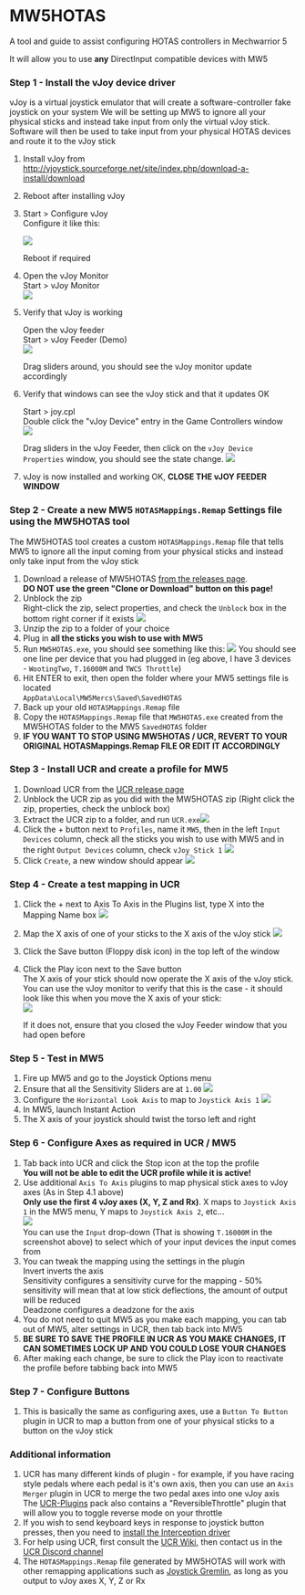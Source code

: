 # MW5HOTAS
 A tool and guide to assist configuring HOTAS controllers in Mechwarrior 5

It will allow you to use **any** DirectInput compatible devices with MW5

### Step 1 - Install the vJoy device driver

vJoy is a virtual joystick emulator that will create a software-controller fake joystick on your system
We will be setting up MW5 to ignore all your physical sticks and instead take input from only the virtual vJoy stick. Software will then be used to take input from your physical HOTAS devices and route it to the vJoy stick

1. Install vJoy from http://vjoystick.sourceforge.net/site/index.php/download-a-install/download

2. Reboot after installing vJoy

3. Start > Configure vJoy  
   Configure it like this:  

   ![](https://i.imgur.com/0DqL0q1.png)

   Reboot if required  

4. Open the vJoy Monitor  
   Start > vJoy Monitor  
   ![](https://i.imgur.com/TAmtjsW.png)

5. Verify that vJoy is working  

   Open the vJoy feeder  
   Start > vJoy Feeder (Demo)  
   ![](https://i.imgur.com/kK7HUJW.png)

   Drag sliders around, you should see the vJoy monitor update accordingly

6. Verify that windows can see the vJoy stick and that it updates OK  

   Start > joy.cpl  
   Double click the "vJoy Device" entry in the Game Controllers window  
   ![](https://i.imgur.com/wgywg3Q.png)

   Drag sliders in the vJoy Feeder, then click on the `vJoy Device Properties` window, you should see the state change.
   ![](https://i.imgur.com/VwYshmY.gif)

7. vJoy is now installed and working OK, **CLOSE THE vJOY FEEDER WINDOW**



### Step 2 - Create a new MW5 `HOTASMappings.Remap` Settings file using the MW5HOTAS tool

The MW5HOTAS tool creates a custom `HOTASMappings.Remap` file that tells MW5 to ignore all the input coming from your physical sticks and instead only take input from the vJoy stick

1. Download a release of MW5HOTAS [from the releases page](https://github.com/evilC/MW5HOTAS/releases).  
   **DO NOT use the green "Clone or Download" button on this page!**
2. Unblock the zip  
   Right-click the zip, select properties, and check the `Unblock` box in the bottom right corner if it exists
   ![](https://i.imgur.com/ACVCr7N.png)
3. Unzip the zip to a folder of your choice
4. Plug in **all the sticks you wish to use with MW5**
5. Run `MW5HOTAS.exe`, you should see something like this:
   ![](https://i.imgur.com/p2nL0hO.png)
   You should see one line per device that you had plugged in (eg above, I have 3 devices - `WootingTwo`, `T.16000M` and `TWCS Throttle`)
6. Hit ENTER to exit, then open the folder where your MW5 settings file is located  
   `AppData\Local\MW5Mercs\Saved\SavedHOTAS`
7. Back up your old `HOTASMappings.Remap` file
8. Copy the `HOTASMappings.Remap` file that `MW5HOTAS.exe` created from the MW5HOTAS folder to the MW5 `SavedHOTAS` folder
9. **IF YOU WANT TO STOP USING MW5HOTAS / UCR, REVERT TO YOUR ORIGINAL HOTASMappings.Remap FILE OR EDIT IT ACCORDINGLY**



### Step 3 - Install UCR and create a profile for MW5

1. Download UCR from the [UCR release page](https://github.com/Snoothy/UCR/releases)
2. Unblock the UCR zip as you did with the MW5HOTAS zip (Right click the zip, properties, check the unblock box)
3. Extract the UCR zip to a folder, and run `UCR.exe`![](https://i.imgur.com/2AtcFGC.png)
4. Click the + button next to `Profiles`, name it `MW5`, then in the left `Input Devices` column, check all the sticks you wish to use with MW5 and in the right `Output Devices` column, check `vJoy Stick 1`
   ![](https://i.imgur.com/RhVaep0.gif)
5. Click `Create`, a new window should appear
   ![](https://i.imgur.com/VtXf242.png)



### Step 4 - Create a test mapping in UCR

1. Click the + next to Axis To Axis in the Plugins list, type X into the Mapping Name box
   ![](https://i.imgur.com/6cvYcJj.png)

2. Map the X axis of one of your sticks to the X axis of the vJoy stick
   ![](https://i.imgur.com/oz9aczu.gif)

3. Click the Save button (Floppy disk icon) in the top left of the window

4. Click the Play icon next to the Save button  
   The X axis of your stick should now operate the X axis of the vJoy stick.  
   You can use the vJoy monitor to verify that this is the case - it should look like this when you move the X axis of your stick:  
   ![](https://i.imgur.com/m2vZPyZ.gif)

   If it does not, ensure that you closed the vJoy Feeder window that you had open before



### Step 5 - Test in MW5

1. Fire up MW5 and go to the Joystick Options menu
2. Ensure that all the Sensitivity Sliders are at `1.00`
   ![](https://i.imgur.com/yn6mCo4.png)
3. Configure the `Horizontal Look Axis` to map to `Joystick Axis 1`
   ![](https://i.imgur.com/7GCnZN7.png)
4. In MW5, launch Instant Action
5. The X axis of your joystick should twist the torso left and right



### Step 6 - Configure Axes as required in UCR / MW5

1. Tab back into UCR and click the Stop icon at the top the profile  
   **You will not be able to edit the UCR profile while it is active!**
2. Use additional `Axis To Axis` plugins to map physical stick axes to vJoy axes (As in Step 4.1 above)  
   **Only use the first 4 vJoy axes (X, Y, Z and Rx)**. X maps to `Joystick Axis 1` in the MW5 menu, Y maps to `Joystick Axis 2`, etc...  
   ![](https://i.imgur.com/IwKmPBf.png)  
   You can use the `Input` drop-down (That is showing `T.16000M` in the screenshot above) to select which of your input devices the input comes from
3. You can tweak the mapping using the settings in the plugin  
   Invert inverts the axis  
   Sensitivity configures a sensitivity curve for the mapping - 50% sensitivity will mean that at low stick deflections, the amount of output will be reduced  
   Deadzone configures a deadzone for the axis  
4. You do not need to quit MW5 as you make each mapping, you can tab out of MW5, alter settings in UCR, then tab back into MW5
5. **BE SURE TO SAVE THE PROFILE IN UCR AS YOU MAKE CHANGES, IT CAN SOMETIMES LOCK UP AND YOU COULD LOSE YOUR CHANGES**
6. After making each change, be sure to click the Play icon to reactivate the profile before tabbing back into MW5



### Step 7 - Configure Buttons

1. This is basically the same as configuring axes, use a `Button To Button` plugin in UCR to map a button from one of your physical sticks to a button on the vJoy stick



### Additional information

1. UCR has many different kinds of plugin - for example, if you have racing style pedals where each pedal is it's own axis, then you can use an `Axis Merger` plugin in UCR to merge the two pedal axes into one vJoy axis  
The [UCR-Plugins](https://github.com/HidWizards/UCR-Plugins) pack also contains a "ReversibleThrottle" plugin that will allow you to toggle reverse mode on your throttle
2. If you wish to send keyboard keys in response to joystick button presses, then you need to [install the Interception driver](https://github.com/Snoothy/UCR/wiki/Core_Interception)
3. For help using UCR, first consult the [UCR Wiki](https://github.com/Snoothy/UCR/wiki), then contact us in the [UCR Discord channel](https://discord.gg/MmnhQYQ)
4. The `HOTASMappings.Remap` file generated by MW5HOTAS will work with other remapping applications such as [Joystick Gremlin](https://whitemagic.github.io/JoystickGremlin/), as long as you output to vJoy axes X, Y, Z or Rx
